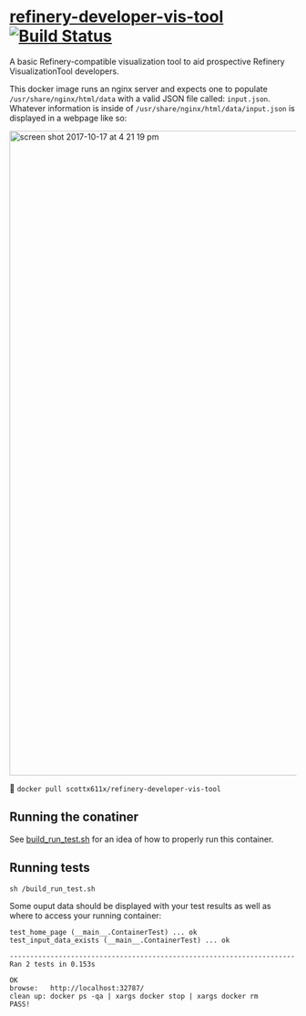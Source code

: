 # [refinery-developer-vis-tool](https://hub.docker.com/r/scottx611x/refinery-developer-vis-tool/) [![Build Status](https://travis-ci.org/scottx611x/refinery-developer-vis-tool.svg?branch=master)](https://travis-ci.org/scottx611x/refinery-developer-vis-tool)
A basic Refinery-compatible visualization tool to aid prospective Refinery VisualizationTool developers.

This docker image runs an nginx server and expects one to populate `/usr/share/nginx/html/data` with a valid JSON file called: `input.json`. Whatever information is inside of `/usr/share/nginx/html/data/input.json` is displayed in a webpage like so:

<img width="1130" alt="screen shot 2017-10-17 at 4 21 19 pm" src="https://user-images.githubusercontent.com/5629547/31687440-450d943e-b357-11e7-9ba3-3d7500cf8f37.png">





🐳
`docker pull scottx611x/refinery-developer-vis-tool`

## Running the conatiner
See [build_run_test.sh](https://github.com/scottx611x/refinery-developer-vis-tool/blob/master/build_run_test.sh) for an idea of how to properly run this container.

## Running tests
`sh /build_run_test.sh`

Some ouput data should be displayed with your test results as well as where to access your running container:
```
test_home_page (__main__.ContainerTest) ... ok
test_input_data_exists (__main__.ContainerTest) ... ok

----------------------------------------------------------------------
Ran 2 tests in 0.153s

OK
browse:   http://localhost:32787/
clean up: docker ps -qa | xargs docker stop | xargs docker rm
PASS!
```

